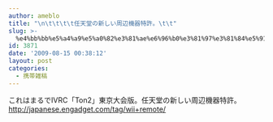 ```yaml
---
author: ameblo
title: "\n\t\t\t\t任天堂の新しい周辺機器特許。\t\t"
slug: >-
  %e4%bb%bb%e5%a4%a9%e5%a0%82%e3%81%ae%e6%96%b0%e3%81%97%e3%81%84%e5%91%a8%e8%be%ba%e6%a9%9f%e5%99%a8%e7%89%b9%e8%a8%b1%e3%80%82
id: 3871
date: '2009-08-15 00:38:12'
layout: post
categories:
  - 携帯雑稿
---
```


これはまるでIVRC「Ton2」東京大会版。任天堂の新しい周辺機器特許。 http://japanese.engadget.com/tag/wii+remote/